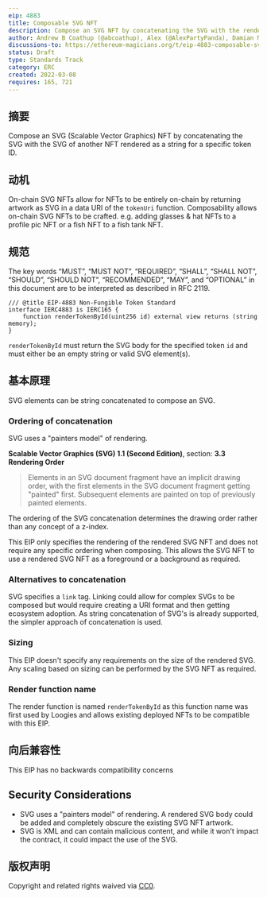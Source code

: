 ```yaml
---
eip: 4883
title: Composable SVG NFT
description: Compose an SVG NFT by concatenating the SVG with the rendered SVG of another NFT.
author: Andrew B Coathup (@abcoathup), Alex (@AlexPartyPanda), Damian Martinelli (@damianmarti), blockdev (@0xbok), Austin Griffith (@austintgriffith)
discussions-to: https://ethereum-magicians.org/t/eip-4883-composable-svg-nft/8765
status: Draft
type: Standards Track
category: ERC
created: 2022-03-08
requires: 165, 721
---
```


## 摘要

Compose an SVG (Scalable Vector Graphics) NFT by concatenating the SVG with the SVG of another NFT rendered as a string for a specific token ID.

## 动机

On-chain SVG NFTs allow for NFTs to be entirely on-chain by returning artwork as SVG in a data URI of the `tokenUri` function. Composability allows on-chain SVG NFTs to be crafted. e.g. adding glasses & hat NFTs to a profile pic NFT or a fish NFT to a fish tank NFT.

## 规范
The key words “MUST”, “MUST NOT”, “REQUIRED”, “SHALL”, “SHALL NOT”, “SHOULD”, “SHOULD NOT”, “RECOMMENDED”, “MAY”, and “OPTIONAL” in this document are to be interpreted as described in RFC 2119.

```solidity
/// @title EIP-4883 Non-Fungible Token Standard
interface IERC4883 is IERC165 {
    function renderTokenById(uint256 id) external view returns (string memory);
}
```

`renderTokenById` must return the SVG body for the specified token `id` and must either be an empty string or valid SVG element(s).

## 基本原理

SVG elements can be string concatenated to compose an SVG.

### Ordering of concatenation

SVG uses a "painters model" of rendering.

**Scalable Vector Graphics (SVG) 1.1 (Second Edition)**, section: **3.3 Rendering Order**
> Elements in an SVG document fragment have an implicit drawing order, with the first elements in the SVG document fragment getting "painted" first. Subsequent elements are painted on top of previously painted elements.

The ordering of the SVG concatenation determines the drawing order rather than any concept of a z-index.

This EIP only specifies the rendering of the rendered SVG NFT and does not require any specific ordering when composing.  This allows the SVG NFT to use a rendered SVG NFT as a foreground or a background as required.

### Alternatives to concatenation

SVG specifies a `link` tag.  Linking could allow for complex SVGs to be composed but would require creating a URI format and then getting ecosystem adoption.  As string concatenation of SVG's is already supported, the simpler approach of concatenation is used.

### Sizing

This EIP doesn't specify any requirements on the size of the rendered SVG.  Any scaling based on sizing can be performed by the SVG NFT as required.

### Render function name

The render function is named `renderTokenById` as this function name was first used by Loogies and allows existing deployed NFTs to be compatible with this EIP.

## 向后兼容性
This EIP has no backwards compatibility concerns


## Security Considerations

- SVG uses a "painters model" of rendering. A rendered SVG body could be added and completely obscure the existing SVG NFT artwork.
- SVG is XML and can contain malicious content, and while it won't impact the contract, it could impact the use of the SVG.

## 版权声明
Copyright and related rights waived via [CC0](../LICENSE.md).
